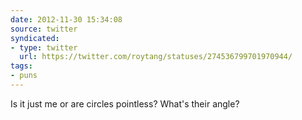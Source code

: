 ```yaml
---
date: 2012-11-30 15:34:08
source: twitter
syndicated:
- type: twitter
  url: https://twitter.com/roytang/statuses/274536799701970944/
tags:
- puns
---
```


Is it just me or are circles pointless? What's their angle?
